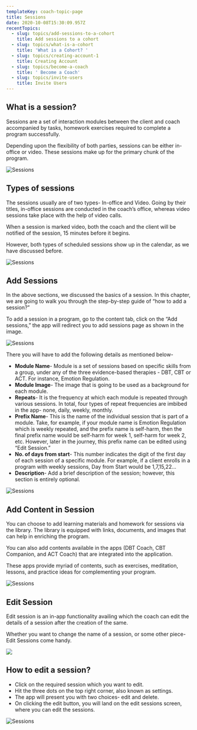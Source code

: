 ```yaml
---
templateKey: coach-topic-page
title: Sessions
date: 2020-10-08T15:30:09.957Z
recentTopics:
  - slug: topics/add-sessions-to-a-cohort
    title: Add sessions to a cohort
  - slug: topics/what-is-a-cohort
    title: 'What is a Cohort? '
  - slug: topics/creating-account-1
    title: Creating Account
  - slug: topics/become-a-coach
    title: ' Become a Coach'
  - slug: topics/invite-users
    title: Invite Users
---
```

## What is a session?

Sessions are a set of interaction modules between the client and coach accompanied by tasks, homework exercises required to complete a program successfully.

Depending upon the flexibility of both parties, sessions can be either in-office or video. These sessions make up for the primary chunk of the program. 

![Sessions](/img/sessions-i.png "Sessions")

## Types of sessions

The sessions usually are of two types- In-office and Video. Going by their titles, in-office sessions are conducted in the coach’s office, whereas video sessions take place with the help of video calls. 

When a session is marked video, both the coach and the client will be notified of the session, 15 minutes before it begins.

However, both types of scheduled sessions show up in the calendar, as we have discussed before. 

![Sessions](/img/sessions-app-content-i.png "Sessions")

## Add Sessions

In the above sections, we discussed the basics of a session. In this chapter, we are going to walk you through the step-by-step guide of “how to add a session?” 

To add a session in a program, go to the content tab, click on the “Add sessions,” the app will redirect you to add sessions page as shown in the image.

![Sessions](/img/add-sessions-i.png "Sessions")

There you will have to add the following details as mentioned below-

* **Module Name**- Module is a set of sessions based on specific skills from a group, under any of the three evidence-based therapies - DBT, CBT or ACT. For instance, Emotion Regulation. 
* **Module Image**- The image that is going to be used as a background for each module.
* **Repeats**- It is the frequency at which each module is repeated through various sessions. In total, four types of repeat frequencies are imbibed in the app- none, daily, weekly, monthly. 
* **Prefix Name**- This is the name of the individual session that is part of a module. Take, for example, if your module name is Emotion Regulation which is weekly repeated, and the prefix name is self-harm, then the final prefix name would be self-harm for week 1, self-harm for week 2, etc. However, later in the journey, this prefix name can be edited using “Edit Session.”
* **No. of days from start**- This number indicates the digit of the first day of each session of a specific module. For example, if a client enrolls in a program with weekly sessions, Day from Start would be 1,7,15,22...
* **Description**- Add a brief description of the session; however, this section is entirely optional.

![Sessions](/img/sessions-libary-content-i.png "Sessions")

## Add Content in Session

You can choose to add learning materials and homework for sessions via the library. The library is equipped with links, documents, and images that can help in enriching the program. 

You can also add contents available in the apps (DBT Coach, CBT Companion, and ACT Coach) that are integrated into the application. 

These apps provide myriad of contents, such as exercises, meditation, lessons, and practice ideas for complementing your program. 

![Sessions](/img/session-content-lessons-i.png "Sessions")

## Edit Session

Edit session is an in-app functionality availing which the coach can edit the details of a session after the creation of the same. 

Whether you want to change the name of a session, or some other piece- Edit Sessions come handy. 

![](/img/edit-session-i.png)

## How to edit a session?

* Click on the required session which you want to edit.
* Hit the three dots on the top right corner, also known as settings.
* The app will present you with two choices- edit and delete. 
* On clicking the edit button, you will land on the edit sessions screen, where you can edit the sessions.

![Sessions](/img/session-content-exercise-i.png "Sessions")
